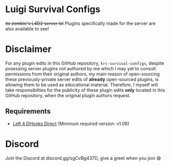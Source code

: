 # Luigi Survival Configs
~~its zombie's L4D2 server lol~~
Plugins specifically made for the server are also available to see!

# Disclaimer
For any plugin edits in this GitHub repository, `krc-survival-configs`, despite posessing server plugins not authored by me which I may yet to consult permissions from their original authors, my main reason of open-sourcing these previously-private server edits of **already** open-sourced plugins, is allowing them to be used as educational material. Therefore, I myself will take responsibilties for the publicity of these plugin edits **only** located in this GitHub repository, when the original plugin authors request.

## Requirements
- [Left 4 DHooks Direct](https://forums.alliedmods.net/showthread.php?t=321696) \(Minimum required version: v1.06\)

# Discord
Join the Discord at discord.gg/sgCvBg437D, give a greet when you join :smile: